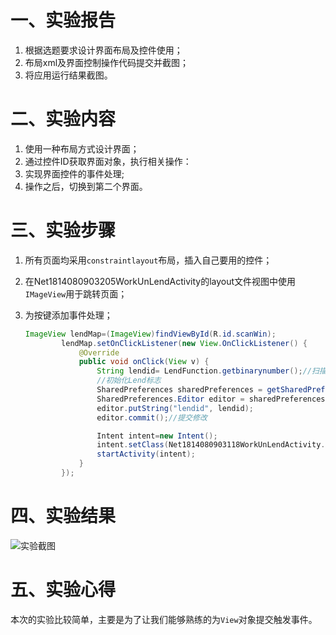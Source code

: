 # 一、实验报告

1. 根据选题要求设计界面布局及控件使用；
2. 布局xml及界面控制操作代码提交并截图；
3. 将应用运行结果截图。

# 二、实验内容

1. 使用一种布局方式设计界面；
2. 通过控件ID获取界面对象，执行相关操作：
3. 实现界面控件的事件处理;
4. 操作之后，切换到第二个界面。

# 三、实验步骤

1. 所有页面均采用`constraintlayout`布局，插入自己要用的控件；

2. 在Net1814080903205WorkUnLendActivity的layout文件视图中使用`IMageView`用于跳转页面； 

3. 为按键添加事件处理；

   ```java
   ImageView lendMap=(ImageView)findViewById(R.id.scanWin);
           lendMap.setOnClickListener(new View.OnClickListener() {
               @Override
               public void onClick(View v) {
                   String lendid= LendFunction.getbinarynumber();//扫描二维码的函数，返回二维码中存储的充电宝编号
                   //初始化Lend标志
                   SharedPreferences sharedPreferences = getSharedPreferences("status", Context.MODE_PRIVATE);
                   SharedPreferences.Editor editor = sharedPreferences.edit();//获取编辑器
                   editor.putString("lendid", lendid);
                   editor.commit();//提交修改
   
                   Intent intent=new Intent();
                   intent.setClass(Net1814080903118WorkUnLendActivity.this,Net1814080903118LendAckActivity.class);
                   startActivity(intent);
               }
           });
   ```

# 四、实验结果

![实验截图](https://raw.githubusercontent.com/luo-2/android-labs-2020/master/students/net1814080903205/lab4.png)

# 五、实验心得

  本次的实验比较简单，主要是为了让我们能够熟练的为`View`对象提交触发事件。
